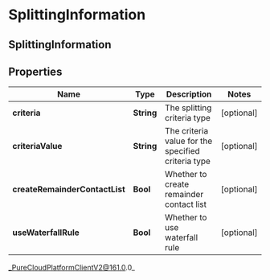 # SplittingInformation

## SplittingInformation

## Properties

|Name | Type | Description | Notes|
|------------ | ------------- | ------------- | -------------|
| **criteria** | **String** | The splitting criteria type | [optional] |
| **criteriaValue** | **String** | The criteria value for the specified criteria type | [optional] |
| **createRemainderContactList** | **Bool** | Whether to create remainder contact list | [optional] |
| **useWaterfallRule** | **Bool** | Whether to use waterfall rule | [optional] |



_PureCloudPlatformClientV2@161.0.0_
